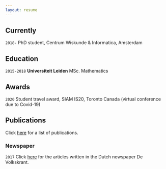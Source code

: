 ```yaml
---
layout: resume
---
```

## Currently
`2018-`
PhD student, Centrum Wiskunde & Informatica, Amsterdam

## Education

`2015-2018`
__Universiteit Leiden__
MSc. Mathematics

## Awards

`2020`
Student travel award, SIAM IS20, Toronto Canada (virtual conference due to Covid-19)

## Publications
Click [here](https://orcid.org/0000-0001-5668-5326) for a list of publications. 
<!-- A list is also available [online](https://scholar.google.co.uk/citations?user=LTOTl0YAAAAJ) -->

### Newspaper

`2017`
Click [here](https://www.volkskrant.nl/auteur/francien-bossema) for the articles written in the Dutch newspaper De Volkskrant. 



<!-- ### Footer

Last updated: August 2020 -->


